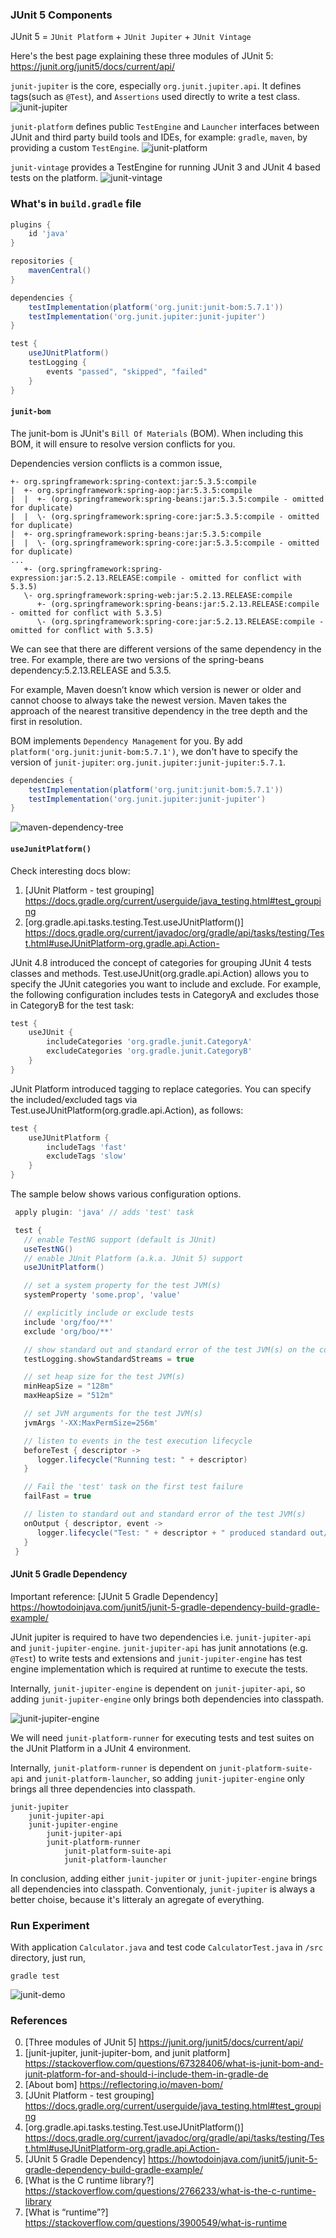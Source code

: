 ### JUnit 5 Components
JUnit 5 = `JUnit Platform` + `JUnit Jupiter` + `JUnit Vintage`

Here's the best page explaining these three modules of JUnit 5: <https://junit.org/junit5/docs/current/api/>

`junit-jupiter` is the core, especially `org.junit.jupiter.api`. It defines tags(such as `@Test`), and `Assertions` used directly to write a test class.
![junit-jupiter](imgs/junit-jupiter.png)

`junit-platform` defines public `TestEngine` and `Launcher` interfaces between JUnit and third party build tools and IDEs, for example: `gradle`, `maven`, by providing a custom `TestEngine`.
![junit-platform](imgs/junit-platform.png)

`junit-vintage` provides a TestEngine for running JUnit 3 and JUnit 4 based tests on the platform.
![junit-vintage](imgs/junit-vintage.png)


### What's in `build.gradle` file
```groovy
plugins {
	id 'java'
}

repositories {
	mavenCentral()
}

dependencies {
	testImplementation(platform('org.junit:junit-bom:5.7.1'))
	testImplementation('org.junit.jupiter:junit-jupiter')
}

test {
	useJUnitPlatform()
	testLogging {
		events "passed", "skipped", "failed"
	}
}
```

#### `junit-bom`
The junit-bom is JUnit's `Bill Of Materials` (BOM). When including this BOM, it will ensure to resolve version conflicts for you. 

Dependencies version conflicts is a common issue,
```
+- org.springframework:spring-context:jar:5.3.5:compile
|  +- org.springframework:spring-aop:jar:5.3.5:compile
|  |  +- (org.springframework:spring-beans:jar:5.3.5:compile - omitted for duplicate)
|  |  \- (org.springframework:spring-core:jar:5.3.5:compile - omitted for duplicate)
|  +- org.springframework:spring-beans:jar:5.3.5:compile
|  |  \- (org.springframework:spring-core:jar:5.3.5:compile - omitted for duplicate)
...
   +- (org.springframework:spring-expression:jar:5.2.13.RELEASE:compile - omitted for conflict with 5.3.5)
   \- org.springframework:spring-web:jar:5.2.13.RELEASE:compile
      +- (org.springframework:spring-beans:jar:5.2.13.RELEASE:compile - omitted for conflict with 5.3.5)
      \- (org.springframework:spring-core:jar:5.2.13.RELEASE:compile - omitted for conflict with 5.3.5)
```
We can see that there are different versions of the same dependency in the tree. For example, there are two versions of the spring-beans dependency:5.2.13.RELEASE and 5.3.5.

For example, Maven doesn’t know which version is newer or older and cannot choose to always take the newest version. Maven takes the approach of the nearest transitive dependency in the tree depth and the first in resolution.

BOM implements `Dependency Management` for you. By add `platform('org.junit:junit-bom:5.7.1')`, we don't have to specify the version of `junit-jupiter`: `org.junit.jupiter:junit-jupiter:5.7.1`.
```groovy
dependencies {
	testImplementation(platform('org.junit:junit-bom:5.7.1'))
	testImplementation('org.junit.jupiter:junit-jupiter')
}
```
![maven-dependency-tree](imgs/maven-dependency-tree.png)

#### `useJunitPlatform()`
Check interesting docs blow: 
1. [JUnit Platform - test grouping] <https://docs.gradle.org/current/userguide/java_testing.html#test_grouping>
2. [org.gradle.api.tasks.testing.Test.useJUnitPlatform()] <https://docs.gradle.org/current/javadoc/org/gradle/api/tasks/testing/Test.html#useJUnitPlatform-org.gradle.api.Action->

JUnit 4.8 introduced the concept of categories for grouping JUnit 4 tests classes and methods. Test.useJUnit(org.gradle.api.Action) allows you to specify the JUnit categories you want to include and exclude. For example, the following configuration includes tests in CategoryA and excludes those in CategoryB for the test task:
```groovy
test {
    useJUnit {
        includeCategories 'org.gradle.junit.CategoryA'
        excludeCategories 'org.gradle.junit.CategoryB'
    }
}
```

JUnit Platform introduced tagging to replace categories. You can specify the included/excluded tags via Test.useJUnitPlatform(org.gradle.api.Action), as follows:
```groovy
test {
    useJUnitPlatform {
        includeTags 'fast'
        excludeTags 'slow'
    }
}
```

The sample below shows various configuration options.

```groovy
 apply plugin: 'java' // adds 'test' task

 test {
   // enable TestNG support (default is JUnit)
   useTestNG()
   // enable JUnit Platform (a.k.a. JUnit 5) support
   useJUnitPlatform()

   // set a system property for the test JVM(s)
   systemProperty 'some.prop', 'value'

   // explicitly include or exclude tests
   include 'org/foo/**'
   exclude 'org/boo/**'

   // show standard out and standard error of the test JVM(s) on the console
   testLogging.showStandardStreams = true

   // set heap size for the test JVM(s)
   minHeapSize = "128m"
   maxHeapSize = "512m"

   // set JVM arguments for the test JVM(s)
   jvmArgs '-XX:MaxPermSize=256m'

   // listen to events in the test execution lifecycle
   beforeTest { descriptor ->
      logger.lifecycle("Running test: " + descriptor)
   }

   // Fail the 'test' task on the first test failure
   failFast = true

   // listen to standard out and standard error of the test JVM(s)
   onOutput { descriptor, event ->
      logger.lifecycle("Test: " + descriptor + " produced standard out/err: " + event.message )
   }
 }
 ```

#### JUnit 5 Gradle Dependency
Important reference: [JUnit 5 Gradle Dependency] <https://howtodoinjava.com/junit5/junit-5-gradle-dependency-build-gradle-example/>

JUnit jupiter is required to have two dependencies i.e. `junit-jupiter-api` and `junit-jupiter-engine`. `junit-jupiter-api` has junit annotations (e.g. `@Test`) to write tests and extensions and `junit-jupiter-engine` has test engine implementation which is required at runtime to execute the tests.

Internally, `junit-jupiter-engine` is dependent on `junit-jupiter-api`, so adding `junit-jupiter-engine` only brings both dependencies into classpath.

![junit-jupiter-engine](imgs/junit-jupiter-engine.png)

We will need `junit-platform-runner` for executing tests and test suites on the JUnit Platform in a JUnit 4 environment.

Internally, `junit-platform-runner` is dependent on `junit-platform-suite-api` and `junit-platform-launcher`, so adding `junit-jupiter-engine` only brings all three dependencies into classpath.

```
junit-jupiter
    junit-jupiter-api
    junit-jupiter-engine
        junit-jupiter-api
        junit-platform-runner
            junit-platform-suite-api
            junit-platform-launcher
```

In conclusion, adding either `junit-jupiter` or `junit-jupiter-engine` brings all dependencies into classpath. Conventionaly, `junit-jupiter` is always a better choise, because it's litteraly an agregate of everything.

### Run Experiment
With application `Calculator.java` and test code `CalculatorTest.java` in `/src` directory, just run,
```
gradle test
```
![junit-demo](imgs/junit-demo.png)

### References
0. [Three modules of JUnit 5] <https://junit.org/junit5/docs/current/api/>
1. [junit-jupiter, junit-jupiter-bom, and junit platform] <https://stackoverflow.com/questions/67328406/what-is-junit-bom-and-junit-platform-for-and-should-i-include-them-in-gradle-de>
2. [About bom] <https://reflectoring.io/maven-bom/>
3. [JUnit Platform - test grouping] <https://docs.gradle.org/current/userguide/java_testing.html#test_grouping>
4. [org.gradle.api.tasks.testing.Test.useJUnitPlatform()] <https://docs.gradle.org/current/javadoc/org/gradle/api/tasks/testing/Test.html#useJUnitPlatform-org.gradle.api.Action->
5. [JUnit 5 Gradle Dependency] <https://howtodoinjava.com/junit5/junit-5-gradle-dependency-build-gradle-example/>
6. [What is the C runtime library?] <https://stackoverflow.com/questions/2766233/what-is-the-c-runtime-library>
7. [What is “runtime”?] <https://stackoverflow.com/questions/3900549/what-is-runtime>
